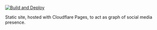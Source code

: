 [![Build and Deploy](https://github.com/mattberryman/social_graph/actions/workflows/build.yml/badge.svg)](https://github.com/mattberryman/social_graph/actions/workflows/build.yml)

Static site, hosted with Cloudflare Pages, to act as graph of social media presence.
